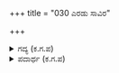 +++
title = "030 ಎರಡು ಸಾವಿರ"

+++

<details><summary>ಗದ್ಯ (ಕ.ಗ.ಪ) </summary>

30. ಹಿಮಗಿರಿಯ ಎತ್ತರ ಎರಡು ಸಾವಿರ ಯೋಜನ. ಅಷ್ಟು ಎತ್ತರದ ಶಿಖರವನ್ನೂ ಸೈನ್ಯ ಸರಾಗವಾಗಿ ಏರಿಬಿಟ್ಟಿತು. ಅಲ್ಲಿ ಪಾಳೆಯ ಬಿಟ್ಟಿದ್ದುದನ್ನು ಏನೆಂದು ಹೇಳಲಿ ! ಆನೆ ಕುದುರೆ ರಥ ಕಾಲಾಳುಗಳ ಎಣಿಕೆಗೆ ಕೊನೆಮೊದಲೆಲ್ಲಿ ! ಅವು ಹಿಮಗಿರಿಯ ಎರಡು ಸಾವಿರ ಯೋಜನದ ಅಗಲಕ್ಕೂ ತಿರುಗಿದುವು.
</details>

<details><summary>ಪದಾರ್ಥ (ಕ.ಗ.ಪ) </summary>

ಹಿಮಗಿರಿಯ-ಹಿಮವತ್ಪರ್ವತದ, ಬಹಳೋತ್ಸೇಧ-ಮಹಾ ಎತ್ತರ, ಎರಡು ಸಾವಿರ ಯೋಜನವು ಶಿಖರಕೆ-ಆ ಶಿಖರಕ್ಕೆ, ಪಾಳಯವು-ಸೈನ್ಯವು, ಸರಿಸದಲಿ-ಸರಾಗವಾಗಿ, ಹತ್ತಿದವು-ಹತ್ತಿಬಿಟ್ಟವು, ಏನ ಹೇಳುವೆನು-ಆಶ್ಚರ್ಯವನ್ನು ಏನೆಂದು ಹೇಳಲಿ ! ಕರಿ-ಆನೆ, ತುರಗ-ಕುದುರೆ, ರಥ ಪದಾತಿ-ಕಾಲಾಳು ಸೈನ್ಯಗಳಿಗೆ, ಪರಿಗಣನೆಯೆಲ್ಲಿಯದು-ಲೆಕ್ಕವೆಲ್ಲಿದೆ, ಹಿಮಗಿರಿಯ-ಆ ಹಿಮವತ್ಪರ್ವತದ,   
ಎರಡು ಸಾವಿರದಗಲ-ಎರಡು ಸಾವಿರದ ಯೋಜನದ ಅಗಲಕ್ಕೂ ತಿರುಗಿತು, ರಾಯ-ಜನಮೇಜಯ ಕೇಳು ಎಂದ
</details>
